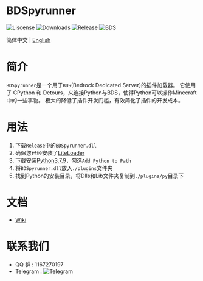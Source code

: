 # BDSpyrunner
![Liscense](https://img.shields.io/github/license/twoone-3/BDSpyrunner)
![Downloads](https://img.shields.io/github/downloads/twoone-3/BDSpyrunner/total)
![Release](https://img.shields.io/github/v/release/twoone-3/BDSpyrunner)
![BDS](https://img.shields.io/badge/support--BDS--version-1.17.41.01-blue)

简体中文 | [English](README_EN.md)
# 简介
`BDSpyrunner`是一个用于`BDS`(Bedrock Dedicated Server)的插件加载器。
它使用了 CPython 和 Detours，来连接Python与BDS，使得Python可以操作Minecraft中的一些事物。
极大的降低了插件开发门槛，有效简化了插件的开发成本。
# 用法
1. 下载`Release`中的`BDSpyrunner.dll`
2. 确保您已经安装了[LiteLoader](https://github.com/LiteLDev/LiteLoaderBDS)
3. 下载安装[Python3.7.9](https://www.python.org/ftp/python/3.7.9/python-3.7.9-amd64.exe)，勾选`Add Python to Path`
4. 将`BDSpyrunner.dll`放入`./plugins`文件夹
5. 找到Python的安装目录，将Dlls和Lib文件夹复制到`./plugins/py`目录下
# 文档
* [Wiki](https://github.com/twoone-3/BDSpyrunner/wiki/)
# 联系我们
* QQ 群 : 1167270197
* Telegram : ![Telegram](https://img.shields.io/badge/telegram-BDSpyrunner-blue?&logo=telegram&link=https://t.me/bdspyrunner)
